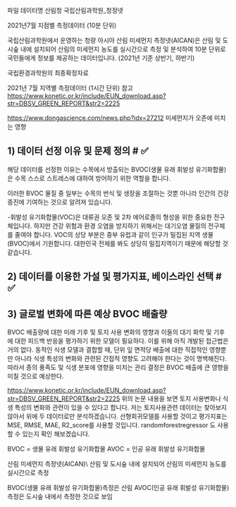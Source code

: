 파일 데이터명
산림청 국립산림과학원_청정넷

2021년7월 지점별 측정데이터 (10분 단위)

국립산림과학원에서 운영하는 청량 아시아 산림 미세먼지 측정넷(AICAN)은 산림 및 도시숲 내에 설치되어 산림의 미세먼지 농도를 실시간으로 측정 및 분석하여 10분 단위로 국민들에게 정보를 제공하는 데이터입니다. (2021년 기준 상반기, 하반기)

국립환경과학원의 최종확정자료

2021년 7월 지역별 측정데이터 (1시간 단위)
참고 https://www.konetic.or.kr/include/EUN_download.asp?str=DBSV_GREEN_REPORT&str2=2225

https://www.dongascience.com/news.php?idx=27212 미세먼지가 오존에 미치는 영향

## 1) 데이터 선정 이유 및 문제 정의 # ✅
해당 데이터를 선정한 이유는 수목에서 방출되는 BVOC(생물 유래 휘발성 유기화합물)은 수목 스스로 스트레스에 대하여 방어하기 위한 역할을 합니다.

이러한 BVOC 물질 중 일부는 수목의 번식 및 생장을 조절하는 것뿐 아니라 인간의 건강 증진에 기여하는 것으로 알려져 있습니다.

-휘발성 유기화합물(VOC)은 대류권 오존 및 2차 에어로졸의 형성을 위한 중요한 전구체입니다.
하지만 건강 위험과 환경 오염을 방지하기 위해서는 대기오염 물질의 전구체를 줄여야 합니다.
VOC의 상당 부분은 중부 유럽과 같이 인구가 밀집된 지역 생물(BVOC)에서 기원합니다.
대한민국 전체를 봐도 상당히 밀집지역이기 때문에 해당할 것 같습니다.


## 2) 데이터를 이용한 가설 및 평가지표, 베이스라인 선택 # ✅
## 3) 글로벌 변화에 따른 예상 BVOC 배출량
BVOC 배출량에 대한 미래 기후 및 토지 사용 변화의 영향과 이들의 대기 화학 및 기후에 대한 피드백 반응을 평가하기 위한 모델이 필요하다. 이를 위해 아직 개발된 접근법은 거의 없다. 동적인 식생 모델과 결합할 때, 단위 잎 면적당 배출에 대한 직접적인 영향뿐만 아니라 식생 특성의 변화와 관련된 간접적 영향도 고려해야 한다는 것이 명백해진다. 따라서 종의 풍족도 및 식생 분포에 영향을 미치는 관리 결정은 BVOC 배출에 큰 영향을 미칠 것으로 예상한다. 

https://www.konetic.or.kr/include/EUN_download.asp?str=DBSV_GREEN_REPORT&str2=2225
위의 논문 내용을 보면 토지 사용변화나 식생 특성의 변화와 관련이 있을 수 있다고 합니다.
저는 토지사용관련 데이터는 찾아보지 않아서 위에 두 데이터로만 분석하겠습니다.
선형회귀모델를 사용할 것이고 평가지표는 MSE, RMSE, MAE, R2_score를 사용할 것입니다.
randomforestregressor 도 사용할 수 있는지 확인 해보겠습니다.

BVOC = 생물 유래 휘발성 유기화합물
AVOC = 인공 유래 휘발성 유기화합물

산림 미세먼지 측정넷(AICAN)\ 산림 및 도시숲 내에 설치되어 산림의 미세먼지 농도를 실시간으로 측정

BVOC(생물 유래 휘발성 유기화합물)측정은 산림
AVOC(인공 유래 휘발성 유기화합물)측정은 도시숲 내에서 측정한 것으로 보임
